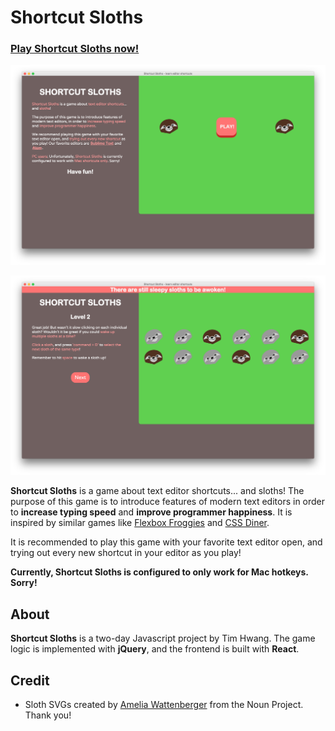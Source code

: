 Shortcut Sloths
=======

### [Play Shortcut Sloths now!](http://timhwang21.github.io/shortcut-sloths/)

[screenshot1]: images/screenshot1.png
[screenshot2]: images/screenshot2.png

![Shortcut Sloths!][screenshot1]

![Shortcut Sloths!][screenshot2]

**Shortcut Sloths** is a game about text editor shortcuts... and sloths! The purpose of this game is to introduce features of modern text editors in order to **increase typing speed** and **improve programmer happiness**. It is inspired by similar games like [Flexbox Froggies](http://flexboxfroggy.com) and [CSS Diner](http://flukeout.github.io/).

It is recommended to play this game with your favorite text editor open, and trying out every new shortcut in your editor as you play!

**Currently, Shortcut Sloths is configured to only work for Mac hotkeys. Sorry!**

## About

**Shortcut Sloths** is a two-day Javascript project by Tim Hwang. The game logic is implemented with **jQuery**, and the frontend is built with **React**.

## Credit

* Sloth SVGs created by [Amelia Wattenberger](https://thenounproject.com/wattenberger/) from the Noun Project. Thank you!
